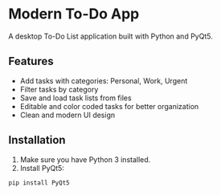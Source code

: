 # Modern To-Do App

A desktop To-Do List application built with Python and PyQt5.

## Features
- Add tasks with categories: Personal, Work, Urgent
- Filter tasks by category
- Save and load task lists from files
- Editable and color coded tasks for better organization
- Clean and modern UI design

## Installation

1. Make sure you have Python 3 installed.
2. Install PyQt5:

```bash
pip install PyQt5
